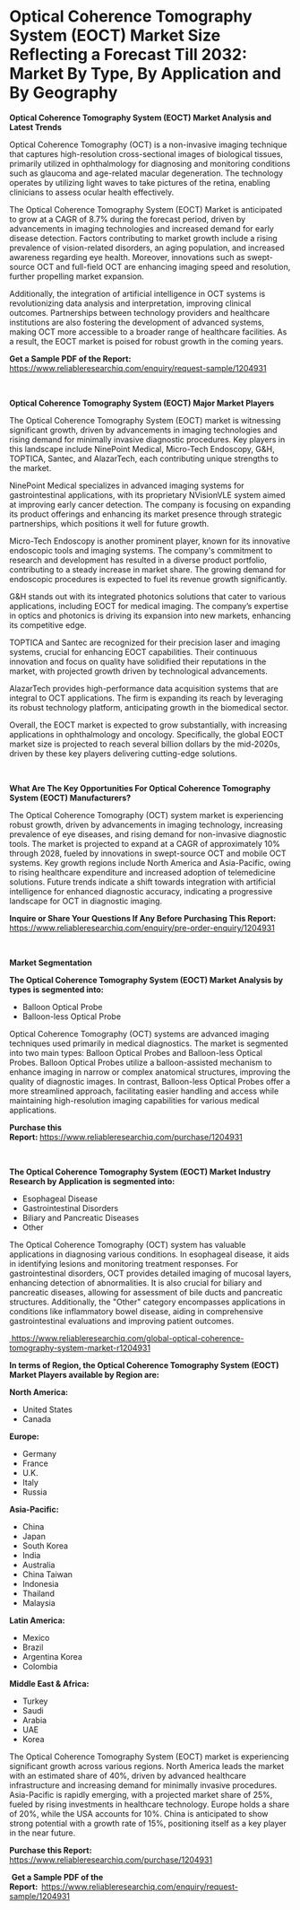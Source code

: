 <p><h1>Optical Coherence Tomography System (EOCT) Market Size Reflecting a Forecast Till 2032: Market By Type, By Application and By Geography</h1></p><p><strong>Optical Coherence Tomography System (EOCT) Market Analysis and Latest Trends</strong></p>
<p><p>Optical Coherence Tomography (OCT) is a non-invasive imaging technique that captures high-resolution cross-sectional images of biological tissues, primarily utilized in ophthalmology for diagnosing and monitoring conditions such as glaucoma and age-related macular degeneration. The technology operates by utilizing light waves to take pictures of the retina, enabling clinicians to assess ocular health effectively. </p><p>The Optical Coherence Tomography System (EOCT) Market is anticipated to grow at a CAGR of 8.7% during the forecast period, driven by advancements in imaging technologies and increased demand for early disease detection. Factors contributing to market growth include a rising prevalence of vision-related disorders, an aging population, and increased awareness regarding eye health. Moreover, innovations such as swept-source OCT and full-field OCT are enhancing imaging speed and resolution, further propelling market expansion. </p><p>Additionally, the integration of artificial intelligence in OCT systems is revolutionizing data analysis and interpretation, improving clinical outcomes. Partnerships between technology providers and healthcare institutions are also fostering the development of advanced systems, making OCT more accessible to a broader range of healthcare facilities. As a result, the EOCT market is poised for robust growth in the coming years.</p></p>
<p><strong>Get a Sample PDF of the Report:&nbsp;</strong> <a href="https://www.reliableresearchiq.com/enquiry/request-sample/1204931?utm_campaign=2282&utm_medium=2&utm_source=Github&utm_content=ia&utm_term=14042025&utm_id=optical-coherence-tomography-system-eoct">https://www.reliableresearchiq.com/enquiry/request-sample/1204931</a></p>
<p>&nbsp;</p>
<p><strong>Optical Coherence Tomography System (EOCT) Major Market Players</strong></p>
<p><p>The Optical Coherence Tomography System (EOCT) market is witnessing significant growth, driven by advancements in imaging technologies and rising demand for minimally invasive diagnostic procedures. Key players in this landscape include NinePoint Medical, Micro-Tech Endoscopy, G&H, TOPTICA, Santec, and AlazarTech, each contributing unique strengths to the market.</p><p>NinePoint Medical specializes in advanced imaging systems for gastrointestinal applications, with its proprietary NVisionVLE system aimed at improving early cancer detection. The company is focusing on expanding its product offerings and enhancing its market presence through strategic partnerships, which positions it well for future growth.</p><p>Micro-Tech Endoscopy is another prominent player, known for its innovative endoscopic tools and imaging systems. The company's commitment to research and development has resulted in a diverse product portfolio, contributing to a steady increase in market share. The growing demand for endoscopic procedures is expected to fuel its revenue growth significantly.</p><p>G&H stands out with its integrated photonics solutions that cater to various applications, including EOCT for medical imaging. The company’s expertise in optics and photonics is driving its expansion into new markets, enhancing its competitive edge.</p><p>TOPTICA and Santec are recognized for their precision laser and imaging systems, crucial for enhancing EOCT capabilities. Their continuous innovation and focus on quality have solidified their reputations in the market, with projected growth driven by technological advancements.</p><p>AlazarTech provides high-performance data acquisition systems that are integral to OCT applications. The firm is expanding its reach by leveraging its robust technology platform, anticipating growth in the biomedical sector.</p><p>Overall, the EOCT market is expected to grow substantially, with increasing applications in ophthalmology and oncology. Specifically, the global EOCT market size is projected to reach several billion dollars by the mid-2020s, driven by these key players delivering cutting-edge solutions.</p></p>
<p>&nbsp;</p>
<p><strong>What Are The Key Opportunities For Optical Coherence Tomography System (EOCT) Manufacturers?</strong></p>
<p><p>The Optical Coherence Tomography (OCT) system market is experiencing robust growth, driven by advancements in imaging technology, increasing prevalence of eye diseases, and rising demand for non-invasive diagnostic tools. The market is projected to expand at a CAGR of approximately 10% through 2028, fueled by innovations in swept-source OCT and mobile OCT systems. Key growth regions include North America and Asia-Pacific, owing to rising healthcare expenditure and increased adoption of telemedicine solutions. Future trends indicate a shift towards integration with artificial intelligence for enhanced diagnostic accuracy, indicating a progressive landscape for OCT in diagnostic imaging.</p></p>
<p><strong>Inquire or Share Your Questions If Any Before Purchasing This Report:</strong> <a href="https://www.reliableresearchiq.com/enquiry/pre-order-enquiry/1204931?utm_campaign=2282&utm_medium=2&utm_source=Github&utm_content=ia&utm_term=14042025&utm_id=optical-coherence-tomography-system-eoct">https://www.reliableresearchiq.com/enquiry/pre-order-enquiry/1204931</a></p>
<p>&nbsp;</p>
<p><strong>Market Segmentation</strong></p>
<p><strong>The Optical Coherence Tomography System (EOCT) Market Analysis by types is segmented into:</strong></p>
<p><ul><li>Balloon Optical Probe</li><li>Balloon-less Optical Probe</li></ul></p>
<p><p>Optical Coherence Tomography (OCT) systems are advanced imaging techniques used primarily in medical diagnostics. The market is segmented into two main types: Balloon Optical Probes and Balloon-less Optical Probes. Balloon Optical Probes utilize a balloon-assisted mechanism to enhance imaging in narrow or complex anatomical structures, improving the quality of diagnostic images. In contrast, Balloon-less Optical Probes offer a more streamlined approach, facilitating easier handling and access while maintaining high-resolution imaging capabilities for various medical applications.</p></p>
<p><strong>Purchase this Report:&nbsp;</strong><a href="https://www.reliableresearchiq.com/purchase/1204931?utm_campaign=2282&utm_medium=2&utm_source=Github&utm_content=ia&utm_term=14042025&utm_id=optical-coherence-tomography-system-eoct">https://www.reliableresearchiq.com/purchase/1204931</a></p>
<p>&nbsp;</p>
<p><strong>The Optical Coherence Tomography System (EOCT) Market Industry Research by Application is segmented into:</strong></p>
<p><ul><li>Esophageal Disease</li><li>Gastrointestinal Disorders</li><li>Biliary and Pancreatic Diseases</li><li>Other</li></ul></p>
<p><p>The Optical Coherence Tomography (OCT) system has valuable applications in diagnosing various conditions. In esophageal disease, it aids in identifying lesions and monitoring treatment responses. For gastrointestinal disorders, OCT provides detailed imaging of mucosal layers, enhancing detection of abnormalities. It is also crucial for biliary and pancreatic diseases, allowing for assessment of bile ducts and pancreatic structures. Additionally, the "Other" category encompasses applications in conditions like inflammatory bowel disease, aiding in comprehensive gastrointestinal evaluations and improving patient outcomes.</p></p>
<p><a href="https://www.reliableresearchiq.com/global-optical-coherence-tomography-system-market-r1204931?utm_campaign=2282&utm_medium=2&utm_source=Github&utm_content=ia&utm_term=14042025&utm_id=optical-coherence-tomography-system-eoct">&nbsp;https://www.reliableresearchiq.com/global-optical-coherence-tomography-system-market-r1204931</a></p>
<p><strong>In terms of Region, the Optical Coherence Tomography System (EOCT) Market Players available by Region are:</strong></p>
<p>
    <p> <strong> North America: </strong>
        <ul>
            <li>United States</li>
            <li>Canada</li>
        </ul>
        </p> 
    <p> <strong> Europe: </strong>
        <ul>
            <li>Germany</li>
            <li>France</li>
            <li>U.K.</li>
            <li>Italy</li>
            <li>Russia</li>
        </ul>
        </p> 
    <p> <strong> Asia-Pacific: </strong>
        <ul>
            <li>China</li>
            <li>Japan</li>
            <li>South Korea</li>
            <li>India</li>
            <li>Australia</li>
            <li>China Taiwan</li>
            <li>Indonesia</li>
            <li>Thailand</li>
            <li>Malaysia</li>
        </ul>
        </p> 
    <p> <strong> Latin America: </strong>
        <ul>
            <li>Mexico</li>
            <li>Brazil</li>
            <li>Argentina Korea</li>
            <li>Colombia</li>
        </ul>
        </p> 
    <p> <strong> Middle East & Africa: </strong>
        <ul>
            <li>Turkey</li>
            <li>Saudi</li>
            <li>Arabia</li>
            <li>UAE</li>
            <li>Korea</li>
        </ul>
    </p>
    </p>
<p><p>The Optical Coherence Tomography System (EOCT) market is experiencing significant growth across various regions. North America leads the market with an estimated share of 40%, driven by advanced healthcare infrastructure and increasing demand for minimally invasive procedures. Asia-Pacific is rapidly emerging, with a projected market share of 25%, fueled by rising investments in healthcare technology. Europe holds a share of 20%, while the USA accounts for 10%. China is anticipated to show strong potential with a growth rate of 15%, positioning itself as a key player in the near future.</p></p>
<p><strong>Purchase this Report: </strong><a href="https://www.reliableresearchiq.com/purchase/1204931?utm_campaign=2282&utm_medium=2&utm_source=Github&utm_content=ia&utm_term=14042025&utm_id=optical-coherence-tomography-system-eoct">https://www.reliableresearchiq.com/purchase/1204931</a></p>
<p>&nbsp;<strong>Get a Sample PDF of the Report:&nbsp;&nbsp;</strong><a href="https://www.reliableresearchiq.com/enquiry/request-sample/1204931?utm_campaign=2282&utm_medium=2&utm_source=Github&utm_content=ia&utm_term=14042025&utm_id=optical-coherence-tomography-system-eoct">https://www.reliableresearchiq.com/enquiry/request-sample/1204931</a></p>
<p><strong></strong></p>
<p><p></p><p></p><p></p></p>